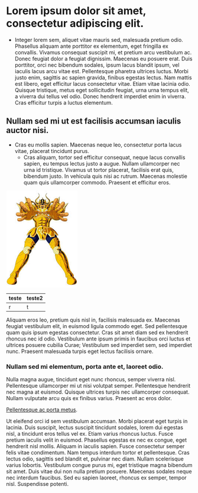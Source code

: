 
# Lorem ipsum dolor sit amet, consectetur adipiscing elit. 

* Integer lorem sem, aliquet vitae mauris sed, malesuada pretium odio. Phasellus aliquam ante porttitor ex elementum, eget fringilla ex convallis. Vivamus consequat suscipit mi, et pretium arcu vestibulum ac. Donec feugiat dolor a feugiat dignissim. Maecenas eu posuere erat. Duis porttitor, orci nec bibendum sodales, ipsum lacus blandit ipsum, vel iaculis lacus arcu vitae est. Pellentesque pharetra ultrices luctus. Morbi justo enim, sagittis ac sapien gravida, finibus egestas lectus. Nam mattis est libero, eget efficitur lacus consectetur vitae. Etiam vitae lacinia odio. Quisque tristique, metus eget sollicitudin feugiat, urna urna tempus elit, a viverra dui tellus vel odio. Donec hendrerit imperdiet enim in viverra. Cras efficitur turpis a luctus elementum.

## Nullam sed mi ut est facilisis accumsan iaculis auctor nisi. 

* Cras eu mollis sapien. Maecenas neque leo, consectetur porta lacus vitae, placerat tincidunt purus. 
    * Cras aliquam, tortor sed efficitur consequat, neque lacus convallis sapien, eu tempus lectus justo a augue. Nullam ullamcorper nec urna id tristique. Vivamus ut tortor placerat, facilisis erat quis, bibendum justo. In vehicula quis nisi ac rutrum. Maecenas molestie quam quis ullamcorper commodo. Praesent et efficitur eros.

![](/assets/aldebaran.jpg)

|teste|teste2|
|---|---|
|r|t|

Aliquam eros leo, pretium quis nisl in, facilisis malesuada ex. Maecenas feugiat vestibulum elit, in euismod ligula commodo eget. Sed pellentesque quam quis ipsum egestas consectetur. Cras sit amet diam sed ex hendrerit rhoncus nec id odio. Vestibulum ante ipsum primis in faucibus orci luctus et ultrices posuere cubilia Curae; Vestibulum sed imperdiet sem, sed imperdiet nunc. Praesent malesuada turpis eget lectus facilisis ornare.

### Nullam sed mi elementum, porta ante et, laoreet odio. 

Nulla magna augue, tincidunt eget nunc rhoncus, semper viverra nisl. Pellentesque ullamcorper mi ut nisi volutpat semper. Pellentesque hendrerit nec magna at euismod. Quisque ultrices turpis nec ullamcorper consequat. Nullam vulputate arcu quis ex finibus varius. Praesent ac eros dolor. 

[Pellentesque ac porta metus](/financeiro/conciliacao/abertura-de-pi.md).

Ut eleifend orci id sem vestibulum accumsan. Morbi placerat eget turpis in lacinia. Duis suscipit, lectus suscipit tincidunt sodales, lorem dui egestas nisl, a tincidunt eros tellus vel ex. Etiam varius rhoncus luctus. Fusce pretium iaculis velit in euismod. Phasellus egestas ex nec ex congue, eget hendrerit nisl mollis. Aliquam in iaculis sapien. Fusce consectetur semper felis vitae condimentum. Nam tempus interdum tortor et pellentesque. Cras lectus odio, sagittis sed blandit et, pulvinar nec diam. Nullam scelerisque varius lobortis. Vestibulum congue purus mi, eget tristique magna bibendum sit amet. Duis vitae dui non nulla pretium posuere. Maecenas sodales neque nec interdum faucibus. Sed eu sapien laoreet, rhoncus ex semper, tempor nisl. Suspendisse potenti.